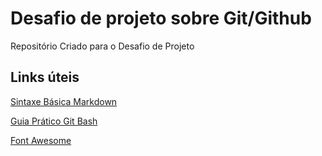 # Desafio de projeto sobre Git/Github
Repositório Criado para o Desafio de Projeto

## Links úteis
[Sintaxe  Básica Markdown](https://docs.pipz.com/central-de-ajuda/learning-center/guia-basico-de-markdown#open)

[Guia Prático Git Bash](https://rogerdudler.github.io/git-guide/index.pt_BR.html)

[Font Awesome](https://fontawesome.com/)
